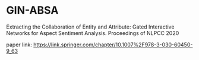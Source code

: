 # GIN-ABSA
Extracting the Collaboration of Entity and Attribute: Gated Interactive Networks for Aspect Sentiment Analysis. Proceedings of NLPCC 2020

paper link: https://link.springer.com/chapter/10.1007%2F978-3-030-60450-9_63
